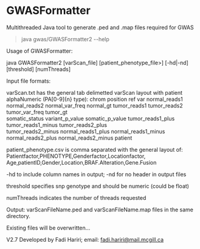 # GWASFormatter
Multithreaded Java tool to generate .ped and .map files required for GWAS 

> java gwas/GWASFormatter2 --help

Usage of GWASFormatter:

java GWASFormatter2 [varScan_file] [patient_phenotype_file>] [-hd|-nd] [threshold] [numThreads]

Input file formats:

varScan.txt has the general tab delimetted varScan layout with patient alphaNumeric (PA[0-9]{n} type): chrom	position	ref	var	normal_reads1	
normal_reads2	normal_var_freq	normal_gt	tumor_reads1	tumor_reads2	tumor_var_freq	tumor_gt	
somatic_status	variant_p_value	somatic_p_value	tumor_reads1_plus	tumor_reads1_minus	tumor_reads2_plus	
tumor_reads2_minus	normal_reads1_plus	normal_reads1_minus	normal_reads2_plus	normal_reads2_minus	patient

patient_phenotype.csv is comma separated with the general layout of: Patientfactor,PHENOTYPE,Genderfactor,Locationfactor,
Age,patientID,Gender,Location,BRAF.Alteration,Gene.Fusion

-hd to include column names in output; -nd for no header in output files

threshold specifies snp genotype and should be numeric (could be float)

numThreads indicates the number of threads requested

Output: varScanFileName.ped and varScanFileName.map files in the same directory. 

Existing files will be overwritten...

V2.7 Developed by Fadi Hariri; email: fadi.hariri@mail.mcgill.ca


